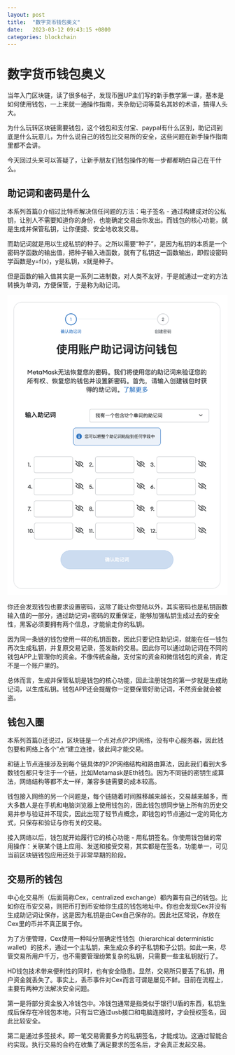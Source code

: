```yaml
---
layout: post
title:  "数字货币钱包奥义"
date:   2023-03-12 09:43:15 +0800
categories: blockchain
---
```


# 数字货币钱包奥义

当年入门区块链，读了很多帖子，发现币圈UP主们写的新手教学第一课，基本是如何使用钱包，一上来就一通操作指南，夹杂助记词等莫名其妙的术语，搞得人头大。

为什么玩转区块链需要钱包，这个钱包和支付宝、paypal有什么区别，助记词到底是什么玩意儿，为什么说自己的钱包比交易所的安全，这些问题在新手操作指南里都不会讲。

今天回过头来可以答疑了，让新手朋友们钱包操作的每一步都都明白自己在干什么。

## 助记词和密码是什么

本系列首篇()介绍过比特币解决信任问题的方法：电子签名 - 通过构建成对的公私钥，让别人不需要知道你的身份，也能确定交易由你发出。而钱包的核心功能，就是生成并保管私钥，让你便捷、安全地收发交易。

而助记词就是用以生成私钥的种子。之所以需要“种子”，是因为私钥的本质是一个密码学函数的输出值，把种子输入进函数，就有了私钥这一函数输出，即假设密码学函数是y=f(x)，y是私钥，x就是种子。

但是函数的输入值其实是一系列二进制数，对人类不友好，于是就通过一定的方法转换为单词，方便保管，于是称为助记词。

![助记词](/assets/images/助记词.png)


你还会发现钱包也要求设置密码，这除了能让你登陆以外，其实密码也是私钥函数输入值的一部分，通过助记词+密码的双重保证，能够加强私钥生成过去的安全性，黑客必须要拥有两个信息，才能偷走你的私钥。

因为同一条链的钱包使用一样的私钥函数，因此只要记住助记词，就能在任一钱包再次生成私钥，并复原交易记录，签发新的交易。因此你可以通过助记词在不同的钱包APP上管理你的资金。不像传统金融，支付宝的资金和微信钱包的资金，肯定不是一个账户里的。

总体而言，生成并保管私钥是钱包的核心功能，因此注册钱包的第一步就是生成助记词，以生成私钥。钱包APP还会提醒你一定要保管好助记词，不然资金就会被盗。

## 钱包入圈

本系列首篇()还说过，区块链是一个点对点(P2P)网络，没有中心服务器，因此钱包要和网络上各个“点”建立连接，彼此间才能交易。

和链上节点连接涉及到每个链具体的P2P网络结构和路由算法，因此我们看到大多数钱包都只专注于一个链，比如Metamask是Eth钱包。因为不同链的密钥生成算法，网络结构等都不太一样，兼容多链需要的成本较高。

钱包接入网络的另一个问题是，每个链随着时间推移越来越长，交易越来越多，而大多数人是在手机和电脑浏览器上使用钱包的，因此钱包想同步链上所有的历史交易并参与验证并不现实，因此出现了轻节点概念，即钱包的节点通过一定的简化方式，只保存和验证与你有关的交易。

接入网络以后，钱包就开始履行它的核心功能 - 用私钥签名。你使用钱包做的常用操作：关联某个链上应用、发送和接受交易，其实都是在签名，功能单一，可见当前区块链钱包应用还处于非常早期的阶段。

## 交易所的钱包

中心化交易所（后面简称Cex，centralized exchange）都内置有自己的钱包。比如你在币安交易，则把币打到币安给你生成的钱包地址中。你也会发现Cex并没有生成助记词让保存，这是因为私钥是由Cex自己保存的。因此社区常说，存放在Cex里的币并不真正属于你。

为了方便管理，Cex使用一种叫分层确定性钱包（hierarchical deterministic wallet）的技术，通过一个主私钥，来生成众多的子私钥和子公钥。如此一来，尽管交易所用户千万，也不需要管理纷繁复杂的私钥，只需要一些主私钥就行了。

HD钱包技术带来便利性的同时，也有安全隐患。显然，交易所只要丢了私钥，用户资金就丢失了。事实上，丢币事件对Cex而言可谓是屡见不鲜。目前在流程上，主要有两种方法解决安全问题。

第一是将部分资金放入冷钱包中。冷钱包通常是指类似于银行U盾的东西，私钥生成后保存在冷钱包本地，只有当它通过usb接口和电脑连接时，才会授权签名，因此比较安全。

第二是通过多签技术。即一笔交易需要多方的私钥签名，才能成功。这通过智能合约实现。执行交易的合约在收集了满足要求的签名后，才会真正发起交易。


